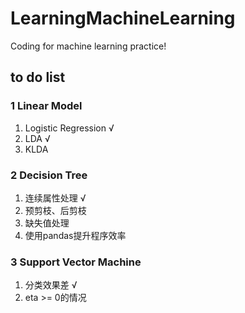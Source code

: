# LearningMachineLearning
Coding for machine learning practice!

## to do list

### 1 Linear Model

1. Logistic Regression √
2. LDA √
3. KLDA

### 2 Decision Tree

1. 连续属性处理 √
2. 预剪枝、后剪枝
3. 缺失值处理
4. 使用pandas提升程序效率

### 3 Support Vector Machine

1. 分类效果差 √
2. eta >= 0的情况